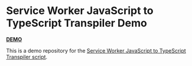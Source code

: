 # Service Worker JavaScript to TypeScript Transpiler Demo

[**DEMO**](https://tomashubelbauer.github.io/sw-js-to-ts-transpiler-demo)

This is a demo repository for the [Service Worker JavaScript to TypeScript Transpiler script](https://github.com/TomasHubelbauer/sw-js-to-ts-transpiler).
